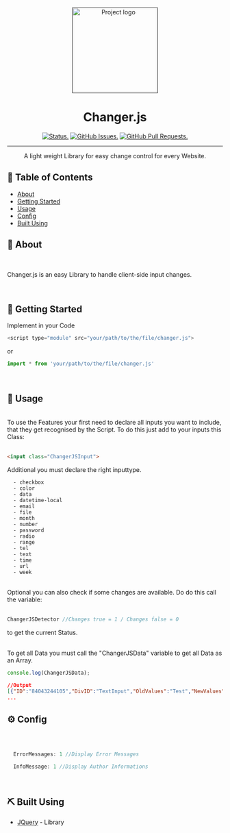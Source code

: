 <p align="center">
  <a href="" rel="noopener">
 <img width=auto height=200px src="https://www.blackdayz.de/src/img/logo/BlackDayzLogo.png" alt="Project logo"></a>
</p>

<h1 align="center">Changer.js</h1>

<div align="center">

[![Status.](https://img.shields.io/badge/status-active-success.svg)]()
[![GitHub Issues.](https://img.shields.io/github/issues/Mittelblut9/ChangerJS.svg)](https://github.com/Mittelblut9/ChangerJs/issues)
[![GitHub Pull Requests.](https://img.shields.io/github/issues-pr/Mittelblut9/ChangerJS.svg)](https://github.com/Mittelblut9/ChangerJs/pulls)

</div>

---

<p align="center">A light weight Library for easy change control for every Website.
    <br> 
</p>

## 📝 Table of Contents

- [About](#about)
- [Getting Started](#getting_started)
- [Usage](#usage)
- [Config](#config)
- [Built Using](#built_using)

## 🧐 About <a name = "about"></a>

<br>

Changer.js is an easy Library to handle client-side input changes.

<br>

## 🏁 Getting Started <a name = "getting_started"></a>

Implement in your Code

```js
<script type="module" src="your/path/to/the/file/changer.js">
```

or

```js
import * from 'your/path/to/the/file/changer.js'
```
<br>

## 🎈 Usage <a name="usage"></a>
<br>
To use the Features your first need to declare all inputs you want to include, that they get recognised by the Script. 
To do this just add to your inputs this Class:
<br><br>

```html
<input class="ChangerJSInput">
```
Additional you must declare the right inputtype.

```
  - checkbox
  - color
  - data
  - datetime-local
  - email
  - file
  - month
  - number
  - password
  - radio
  - range
  - tel
  - text
  - time
  - url
  - week
```
<br>
Optional you can also check if some changes are available. Do do this call the variable:
<br>
<br>

```js
ChangerJSDetector //Changes true = 1 / Changes false = 0
```
to get the current Status.

<br>
To get all Data you must call the "ChangerJSData" variable to get all Data as an Array.

```js
console.log(ChangerJSData);
```
```json
//Output
[{"ID":"84043244105","DivID":"TextInput","OldValues":"Test","NewValues":"Test123"},{"ID":"28896764081","DivID":"FileInput","OldValues":"","NewValues":{}},{"ID":"58460541139","DivID":"WeekInput","OldValues":"2021-W05","NewValues":"2021-W09"},{"ID":"80595015907","DivID":"TelInput","OldValues":"+123456789","NewValues":"+123456789"}]
...
```

## ⚙️ Config <a name="config"></a>
<br>

```js

  ErrorMessages: 1 //Display Error Messages

  InfoMessage: 1 //Display Author Informations

```

<br>

## ⛏️ Built Using <a name = "built_using"></a>

- [JQuery](https://jquery.com) - Library

